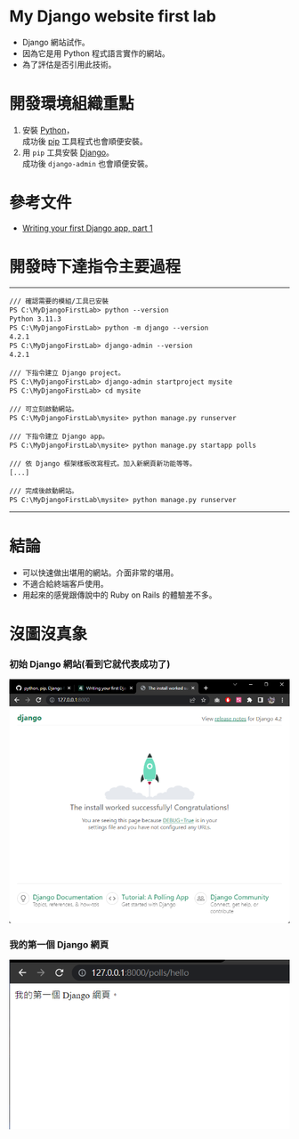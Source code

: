 # My Django website first lab
* Django 網站試作。
* 因為它是用 Python 程式語言實作的網站。
* 為了評估是否引用此技術。

# 開發環境組織重點
1. 安裝 [Python](https://www.python.org/)，   
成功後 [pip](https://pypi.org/project/pip/) 工具程式也會順便安裝。
2. 用 `pip` 工具安裝 [Django](https://www.djangoproject.com/)。   
成功後 `django-admin` 也會順便安裝。

# 參考文件
* [Writing your first Django app, part 1](https://docs.djangoproject.com/en/4.2/intro/tutorial01/)

# 開發時下達指令主要過程
---------------
```
/// 確認需要的模組/工具已安裝
PS C:\MyDjangoFirstLab> python --version
Python 3.11.3
PS C:\MyDjangoFirstLab> python -m django --version
4.2.1
PS C:\MyDjangoFirstLab> django-admin --version
4.2.1

/// 下指令建立 Django project。
PS C:\MyDjangoFirstLab> django-admin startproject mysite
PS C:\MyDjangoFirstLab> cd mysite

/// 可立刻啟動網站。
PS C:\MyDjangoFirstLab\mysite> python manage.py runserver

/// 下指令建立 Django app。
PS C:\MyDjangoFirstLab\mysite> python manage.py startapp polls

/// 依 Django 框架樣板改寫程式。加入新網頁新功能等等。
[...]

/// 完成後啟動網站。
PS C:\MyDjangoFirstLab\mysite> python manage.py runserver
```
---------------
# 結論
* 可以快速做出堪用的網站。介面非常的堪用。
* 不適合給終端客戶使用。
* 用起來的感覺跟傳說中的 Ruby on Rails 的體驗差不多。

# 沒圖沒真象
### 初始 Django 網站(看到它就代表成功了)
![初始 Django 網站](/doc/圖片%20001.png)

### 我的第一個 Django 網頁
![我的第一個 Django 網頁](/doc/圖片%20002.png)
